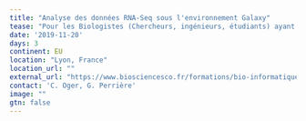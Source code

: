 ```yaml
---
title: "Analyse des données RNA-Seq sous l'environnement Galaxy" 
tease: "Pour les Biologistes (Chercheurs, ingénieurs, étudiants) ayant en projet ou en cours des expériences de RNA-seq"
date: '2019-11-20'
days: 3
continent: EU
location: "Lyon, France" 
location_url: ""
external_url: "https://www.biosciencesco.fr/formations/bio-informatique/analyse-des-donnees-rna-seq-sous-lenvironnement-galaxy/"
contact: 'C. Oger, G. Perrière'
image: ""
gtn: false
---
```


